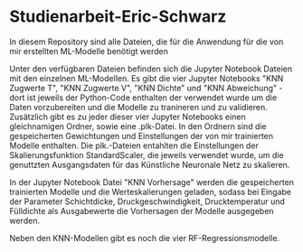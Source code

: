 # Studienarbeit-Eric-Schwarz
In diesem Repository sind alle Dateien, die für die Anwendung für die von mir erstellten ML-Modelle benötigt werden

Unter den verfügbaren Dateien befinden sich die Jupyter Notebook Dateien mit den einzelnen ML-Modellen.
Es gibt die vier Jupyter Notebooks "KNN Zugwerte T", "KNN Zugwerte V", "KNN Dichte" und "KNN Abweichung" - dort ist jeweils der Python-Code enthalten der verwendet wurde um die Daten vorzubereiten und die Modelle zu tranineren und zu validieren.
Zusätzlich gibt es zu jeder dieser vier Jupyter Notebooks einen gleichnamigen Ordner, sowie eine .plk-Datei. In den Ordnern sind die gespeicherten Gewichtungen und Einstellungen der von mir trainierten Modelle enthalten. Die plk.-Dateien entahlten die Einstellungen der Skalierungsfunktion StandardScaler, die jeweils verwendet wurde, um die genuttzten Ausgangsdaten für das Künstliche Neuronale Netz zu skalieren.

In der Jupyter Notebook Datei "KNN Vorhersage" werden die gespeicherten trainierten Modelle und die Werteskalierungen geladen, sodass bei Eingabe der Parameter Schichtdicke, Druckgeschwindigkeit, Drucktemperatur und Fülldichte als Ausgabewerte die Vorhersagen der Modelle ausgegeben werden.


Neben den KNN-Modellen gibt es noch die vier RF-Regressionsmodelle.
